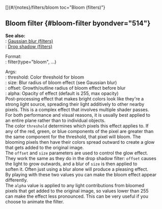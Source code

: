 []{#/{notes}/filters/bloom toc="Bloom (filters)"}    
## Bloom filter {#bloom-filter byondver="514"}    
**See also:**    
:   [Gaussian blur (filters)](/ref/%7Bnotes%7D/filters/blur.md)    
:   [Drop shadow (filters)](/ref/%7Bnotes%7D/filters/drop_shadow.md)    
<!-- -->    
Format:    
:   filter(type=\"bloom\", \...)    
<!-- -->    
Args:    
:   threshold: Color threshold for bloom    
:   size: Blur radius of bloom effect (see Gaussian blur)    
:   offset: Growth/outline radius of bloom effect before blur    
:   alpha: Opacity of effect (default is 255, max opacity)    
Post-processing effect that makes bright colors look like they\'re a    
strong light source, spreading their light additively to other nearby    
pixels. This is a complex effect that involves multiple shader passes.    
For both performance and visual reasons, it is usually best applied to    
an entire plane rather than to individual objects.    
The color `threshold` determines which pixels this effect applies to. If    
any of the red, green, or blue components of the pixel are greater than    
the same component for the threshold, that pixel will bloom. The    
blooming pixels then have their colors spread outward to create a glow    
that gets added to the original image.    
The `offset` and `size` parameters are used to control the glow effect.    
They work the same as they do in the drop shadow filter: `offset` causes    
the light to grow outwards, and a blur of `size` is then applied to    
soften it. Often just using a blur alone will produce a pleasing effect.    
By playing with these two values you can make the bloom effect appear    
differently.    
The `alpha` value is applied to any light contributions from bloomed    
pixels that get added to the original image, so values lower than 255    
can make the effect less pronounced. This can be very useful if you    
choose to animate the filter.  